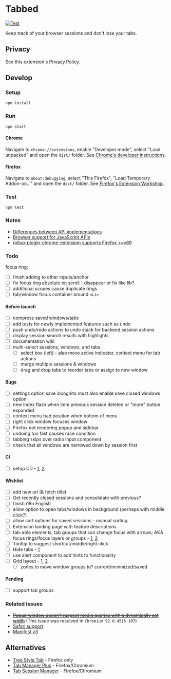 # Tabbed

[![Test](https://github.com/brettinternet/tabbed/actions/workflows/test.yml/badge.svg)](https://github.com/brettinternet/tabbed/actions/workflows/test.yml)

Keep track of your browser sessions and don't lose your tabs.

## Privacy

See this extension's [Privacy Policy](./PRIVACYPOLICY.md).

## Develop

### Setup

```
npm install
```

### Run

```
npm start
```

#### Chrome

Navigate to `chrome://extensions`, enable "Developer mode", select "Load unpacked" and open the `dist/` folder. See [Chrome's developer instructions](https://developer.chrome.com/docs/extensions/mv3/getstarted/).

#### Firefox

Navigate to `about:debugging`, select "This Firefox", "Load Temporary Addon-on..." and open the `dist/` folder. See [Firefox's Extension Workshop](https://extensionworkshop.com/documentation/develop/temporary-installation-in-firefox/).

### Test

```
npm test
```

### Notes

- [Differences between API implementations](https://developer.mozilla.org/en-US/docs/Mozilla/Add-ons/WebExtensions/Differences_between_API_implementations)
- [Browser support for JavaScript APIs](https://developer.mozilla.org/en-US/docs/Mozilla/Add-ons/WebExtensions/Browser_support_for_JavaScript_APIs)
- [rollup-plugin-chrome-extension supports Firefox >=v89](https://github.com/extend-chrome/rollup-plugin-chrome-extension#%EF%B8%8F-what-about-firefox-support)

### Todo

focus ring:

- [ ] finish adding to other inputs/anchor
- [ ] fix focus ring absolute on scroll - disappear or fix like lib?
- [ ] additional scopes cause duplicate rings
- [ ] tab/window focus container around `<Li>`

#### Before launch

- [ ] compress saved windows/tabs
- [ ] add tests for newly implemented features such as undo
- [ ] push undo/redo actions to undo stack for backend session actions
- [ ] display session search results with highlights
- [ ] documentation wiki
- [ ] multi-select sessions, windows, and tabs
  - [ ] select box (left) - also move active indicator, context menu for tab actions
  - [ ] merge multiple sessions & windows
  - [ ] drag and drop tabs to reorder tabs or assign to new window

#### Bugs

- [ ] settings option save incognito must also enable save closed windows option
- [ ] new index flash when item previous session deleted or "more" button expanded
- [ ] context menu bad position when bottom of menu
- [ ] right click window focuses window
- [ ] Firefox not rendering popup and sidebar
- [ ] undoing too fast causes race condition
- [ ] tabbing skips over radio input component
- [ ] check that all windows are narrowed down by session first

#### CI

- [ ] setup CD - [1](https://circleci.com/blog/continuously-deploy-a-chrome-extension/), [2](https://medium.com/slido-dev-blog/chrome-extensions-and-continuous-integration-392206f7e414)

#### Wishlist

- [ ] add new url (& fetch title)
- [ ] Get recently closed sessions and consolidate with previous?
- [ ] finish i18n English
- [ ] allow option to open tabs/windows in background (perhaps with middle click?)
- [ ] allow sort options for saved sessions - manual sorting
- [ ] Extension landing page with feature descriptions
- [ ] tab-able elements, tab groups that can change focus with arrows; AKA focus rings/focus layers or groups - [1](https://github.com/discord/focus-rings), [2](https://github.com/davidtheclark/focus-group)
- [ ] Tooltip to suggest shortcut/middle/right click
- [ ] Hide tabs - [1](https://developer.mozilla.org/en-US/docs/Mozilla/Add-ons/WebExtensions/API/tabs/hide)
- [ ] use alert component to add hints to functionality
- [ ] Grid layout - [1](https://github.com/isaacHagoel/svelte-dnd-action), [2](https://github.com/vaheqelyan/svelte-grid)
  - [ ] zones to move window groups to? current/minimized/saved

#### Pending

- [ ] support tab groups

### Related issues

- ~~[Popup window doesn't respect media queries with a dynamically set width](https://bugs.chromium.org/p/chromium/issues/detail?id=1230120)~~ (This issue was resolved in `Chromium 92.0.4515.107`)
- [Safari support](https://github.com/mozilla/webextension-polyfill/issues/234)
- [Manifest v3](https://github.com/extend-chrome/rollup-plugin-chrome-extension/discussions/79)

## Alternatives

- [Tree Style Tab](https://github.com/piroor/treestyletab) - Firefox only
- [Tab Manager Plus](https://github.com/stefanXO/Tab-Manager-Plus) - Firefox/Chromium
- [Tab Session Manager](https://github.com/sienori/Tab-Session-Manager) - Firefox/Chromium
